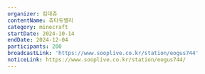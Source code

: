 ```yaml
---
organizer: 킴대츄
contentName: 츄타듀밸리
category: minecraft
startDate: 2024-10-14
endDate: 2024-12-04
participants: 200
broadcastLink: 'https://www.sooplive.co.kr/station/eogus744'
noticeLink: https://www.sooplive.co.kr/station/eogus744/
---
```


